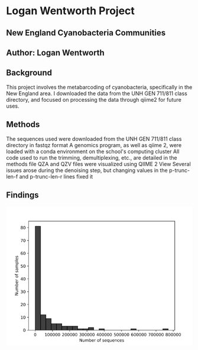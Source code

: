 # Logan Wentworth Project
## New England Cyanobacteria Communities
## Author: Logan Wentworth
## Background
This project involves the metabarcoding of cyanobacteria, specifically in the New England area. I downloaded the data from the UNH GEN 711/811 class directory, and focused on processing the data through qiime2 for future uses.
## Methods
The sequences used were downloaded from the UNH GEN 711/811 class directory in fastqz format
A genomics program, as well as qiime 2, were loaded with a conda environment on the school's computing cluster
All code used to run the trimming, demultiplexing, etc., are detailed in the methods file
QZA and QZV files were visualized using QIIME 2 View
Several issues arose during the denoising step, but changing values in the p-trunc-len-f and p-trunc-len-r lines fixed it
## Findings
![plot](Plots/Demultiplex_Summary_Forward.PNG)
